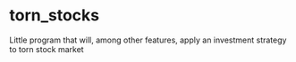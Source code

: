 # torn_stocks
Little program that will, among other features, apply an investment strategy to torn stock market
